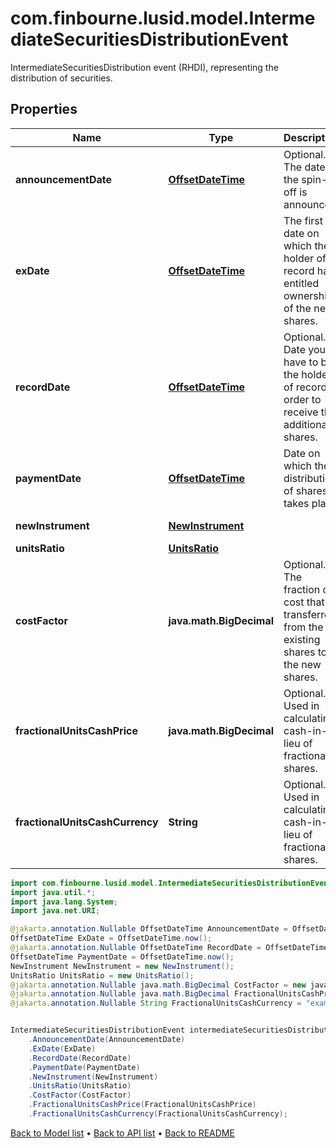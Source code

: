 # com.finbourne.lusid.model.IntermediateSecuritiesDistributionEvent
IntermediateSecuritiesDistribution event (RHDI), representing the distribution of securities.

## Properties

Name | Type | Description | Notes
------------ | ------------- | ------------- | -------------
**announcementDate** | [**OffsetDateTime**](OffsetDateTime.md) | Optional. The date the spin-off is announced. | [optional] [default to OffsetDateTime]
**exDate** | [**OffsetDateTime**](OffsetDateTime.md) | The first date on which the holder of record has entitled ownership of the new shares. | [optional] [default to OffsetDateTime]
**recordDate** | [**OffsetDateTime**](OffsetDateTime.md) | Optional. Date you have to be the holder of record in order to receive the additional shares. | [optional] [default to OffsetDateTime]
**paymentDate** | [**OffsetDateTime**](OffsetDateTime.md) | Date on which the distribution of shares takes place. | [optional] [default to OffsetDateTime]
**newInstrument** | [**NewInstrument**](NewInstrument.md) |  | [default to NewInstrument]
**unitsRatio** | [**UnitsRatio**](UnitsRatio.md) |  | [default to UnitsRatio]
**costFactor** | **java.math.BigDecimal** | Optional. The fraction of cost that is transferred from the existing shares to the new shares. | [optional] [default to java.math.BigDecimal]
**fractionalUnitsCashPrice** | **java.math.BigDecimal** | Optional. Used in calculating cash-in-lieu of fractional shares. | [optional] [default to java.math.BigDecimal]
**fractionalUnitsCashCurrency** | **String** | Optional. Used in calculating cash-in-lieu of fractional shares. | [optional] [default to String]

```java
import com.finbourne.lusid.model.IntermediateSecuritiesDistributionEvent;
import java.util.*;
import java.lang.System;
import java.net.URI;

@jakarta.annotation.Nullable OffsetDateTime AnnouncementDate = OffsetDateTime.now();
OffsetDateTime ExDate = OffsetDateTime.now();
@jakarta.annotation.Nullable OffsetDateTime RecordDate = OffsetDateTime.now();
OffsetDateTime PaymentDate = OffsetDateTime.now();
NewInstrument NewInstrument = new NewInstrument();
UnitsRatio UnitsRatio = new UnitsRatio();
@jakarta.annotation.Nullable java.math.BigDecimal CostFactor = new java.math.BigDecimal("100.00");
@jakarta.annotation.Nullable java.math.BigDecimal FractionalUnitsCashPrice = new java.math.BigDecimal("100.00");
@jakarta.annotation.Nullable String FractionalUnitsCashCurrency = "example FractionalUnitsCashCurrency";


IntermediateSecuritiesDistributionEvent intermediateSecuritiesDistributionEventInstance = new IntermediateSecuritiesDistributionEvent()
    .AnnouncementDate(AnnouncementDate)
    .ExDate(ExDate)
    .RecordDate(RecordDate)
    .PaymentDate(PaymentDate)
    .NewInstrument(NewInstrument)
    .UnitsRatio(UnitsRatio)
    .CostFactor(CostFactor)
    .FractionalUnitsCashPrice(FractionalUnitsCashPrice)
    .FractionalUnitsCashCurrency(FractionalUnitsCashCurrency);
```


[Back to Model list](../README.md#documentation-for-models) &#8226; [Back to API list](../README.md#documentation-for-api-endpoints) &#8226; [Back to README](../README.md)
